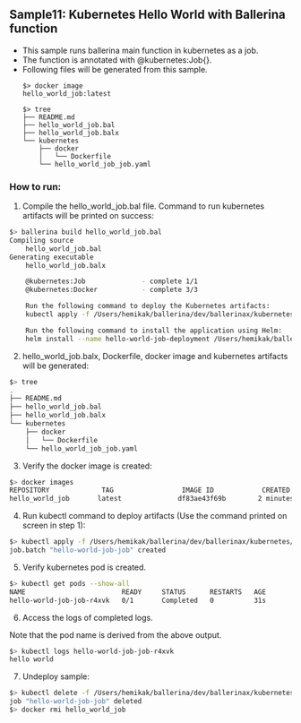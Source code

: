 ## Sample11: Kubernetes Hello World with Ballerina function

- This sample runs ballerina main function in kubernetes as a job. 
- The function is annotated with @kubernetes:Job{}. 
- Following files will be generated from this sample.
    ``` 
    $> docker image
    hello_world_job:latest
    
    $> tree
    ├── README.md
    ├── hello_world_job.bal
    ├── hello_world_job.balx
    └── kubernetes
        ├── docker
        │   └── Dockerfile
        └── hello_world_job_job.yaml
    ```
### How to run:

1. Compile the  hello_world_job.bal file. Command to run kubernetes artifacts will be printed on success:
```bash
$> ballerina build hello_world_job.bal
Compiling source
    hello_world_job.bal
Generating executable
    hello_world_job.balx

	@kubernetes:Job 			 - complete 1/1
	@kubernetes:Docker 			 - complete 3/3

	Run the following command to deploy the Kubernetes artifacts:
	kubectl apply -f /Users/hemikak/ballerina/dev/ballerinax/kubernetes/samples/sample11/kubernetes/

	Run the following command to install the application using Helm:
	helm install --name hello-world-job-deployment /Users/hemikak/ballerina/dev/ballerinax/kubernetes/samples/sample11/kubernetes/hello-world-job-deployment
```

2. hello_world_job.balx, Dockerfile, docker image and kubernetes artifacts will be generated: 
```bash
$> tree
.
├── README.md
├── hello_world_job.bal
├── hello_world_job.balx
└── kubernetes
    ├── docker
    │   └── Dockerfile
    └── hello_world_job_job.yaml
```

3. Verify the docker image is created:
```bash
$> docker images
REPOSITORY             TAG                 IMAGE ID            CREATED             SIZE
hello_world_job       latest              df83ae43f69b        2 minutes ago        103MB

```

4. Run kubectl command to deploy artifacts (Use the command printed on screen in step 1):
```bash
$> kubectl apply -f /Users/hemikak/ballerina/dev/ballerinax/kubernetes/samples/sample11/kubernetes/
job.batch "hello-world-job-job" created
```

5. Verify kubernetes pod is created.
```bash
$> kubectl get pods --show-all
NAME                        READY     STATUS      RESTARTS   AGE
hello-world-job-job-r4xvk   0/1       Completed   0          31s

```

6. Access the logs of completed logs.

Note that the pod name is derived from the above output.
```bash
$> kubectl logs hello-world-job-job-r4xvk
hello world
```


7. Undeploy sample:
```bash
$> kubectl delete -f /Users/hemikak/ballerina/dev/ballerinax/kubernetes/samples/sample11/kubernetes/
job "hello-world-job-job" deleted
$> docker rmi hello_world_job

```

